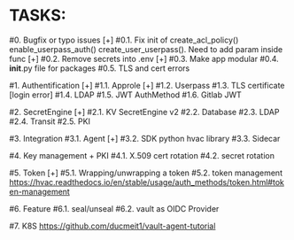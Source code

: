 # TASKS:
#0. Bugfix or typo issues
[+] #0.1. Fix init of create_acl_policy() enable_userpass_auth() create_user_userpass(). Need to add param inside func
[+] #0.2. Remove secrets into .env
[+] #0.3. Make app modular
#0.4. __init__.py file for packages
#0.5. TLS and cert errors

#1. Authentification
[+] #1.1. Approle
[+] #1.2. Userpass 
#1.3. TLS certificate [login error]
#1.4. LDAP 
#1.5. JWT AuthMethod
#1.6. Gitlab JWT

#2. SecretEngine
[+] #2.1. KV SecretEngine v2
#2.2. Database
#2.3. LDAP
#2.4. Transit
#2.5. PKI

#3. Integration
#3.1. Agent
[+] #3.2. SDK python hvac library
#3.3. Sidecar

#4. Key management + PKI
#4.1. X.509 cert rotation
#4.2. secret rotation

#5. Token
[+] #5.1. Wrapping/unwrapping a token
#5.2. token management https://hvac.readthedocs.io/en/stable/usage/auth_methods/token.html#token-management

#6. Feature
#6.1. seal/unseal
#6.2. vault as OIDC Provider

#7. K8S https://github.com/ducmeit1/vault-agent-tutorial